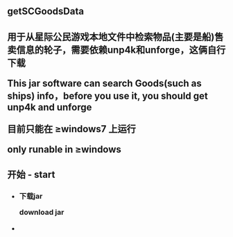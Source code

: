 <h2>getSCGoodsData<h2/>
  <p>用于从星际公民游戏本地文件中检索物品(主要是船)售卖信息的轮子，需要依赖unp4k和unforge，这俩自行下载</p>
  <p>This jar software can search Goods(such as ships) info，before you use it, you should get unp4k and unforge</p>
  <p>目前只能在 ≥windows7 上运行</p>
  <p>only runable in ≥windows</p>
<h2>开始 - start<h3/>
  <ul>
    <li>  
      <p>下载jar</p>
      <p>download jar</p>
    <li/>
  <ul/>
  
  

